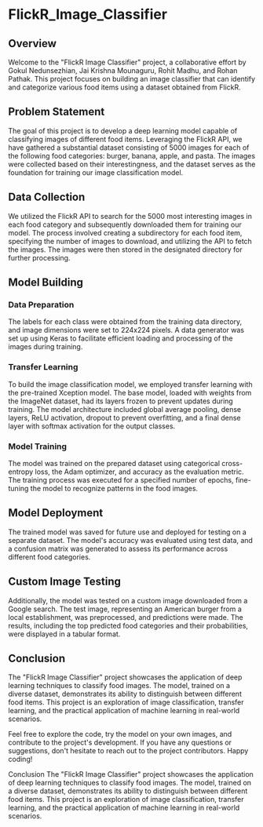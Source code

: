 # FlickR_Image_Classifier

## Overview

Welcome to the "FlickR Image Classifier" project, a collaborative effort by Gokul Nedunsezhian, Jai Krishna Mounaguru, Rohit Madhu, and Rohan Pathak. This project focuses on building an image classifier that can identify and categorize various food items using a dataset obtained from FlickR.

## Problem Statement

The goal of this project is to develop a deep learning model capable of classifying images of different food items. Leveraging the FlickR API, we have gathered a substantial dataset consisting of 5000 images for each of the following food categories: burger, banana, apple, and pasta. The images were collected based on their interestingness, and the dataset serves as the foundation for training our image classification model.

## Data Collection

We utilized the FlickR API to search for the 5000 most interesting images in each food category and subsequently downloaded them for training our model. The process involved creating a subdirectory for each food item, specifying the number of images to download, and utilizing the API to fetch the images. The images were then stored in the designated directory for further processing.

## Model Building

### Data Preparation

The labels for each class were obtained from the training data directory, and image dimensions were set to 224x224 pixels. A data generator was set up using Keras to facilitate efficient loading and processing of the images during training.

### Transfer Learning

To build the image classification model, we employed transfer learning with the pre-trained Xception model. The base model, loaded with weights from the ImageNet dataset, had its layers frozen to prevent updates during training. The model architecture included global average pooling, dense layers, ReLU activation, dropout to prevent overfitting, and a final dense layer with softmax activation for the output classes.

### Model Training

The model was trained on the prepared dataset using categorical cross-entropy loss, the Adam optimizer, and accuracy as the evaluation metric. The training process was executed for a specified number of epochs, fine-tuning the model to recognize patterns in the food images.

## Model Deployment

The trained model was saved for future use and deployed for testing on a separate dataset. The model's accuracy was evaluated using test data, and a confusion matrix was generated to assess its performance across different food categories.

## Custom Image Testing

Additionally, the model was tested on a custom image downloaded from a Google search. The test image, representing an American burger from a local establishment, was preprocessed, and predictions were made. The results, including the top predicted food categories and their probabilities, were displayed in a tabular format.

## Conclusion

The "FlickR Image Classifier" project showcases the application of deep learning techniques to classify food images. The model, trained on a diverse dataset, demonstrates its ability to distinguish between different food items. This project is an exploration of image classification, transfer learning, and the practical application of machine learning in real-world scenarios.

Feel free to explore the code, try the model on your own images, and contribute to the project's development. If you have any questions or suggestions, don't hesitate to reach out to the project contributors. Happy coding!


Conclusion
The "FlickR Image Classifier" project showcases the application of deep learning techniques to classify food images. The model, trained on a diverse dataset, demonstrates its ability to distinguish between different food items. This project is an exploration of image classification, transfer learning, and the practical application of machine learning in real-world scenarios.
